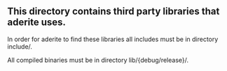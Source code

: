 ## This directory contains third party libraries that aderite uses.


In order for aderite to find these libraries all includes must be in directory include/.

All compiled binaries must be in directory lib/{debug/release}/.
